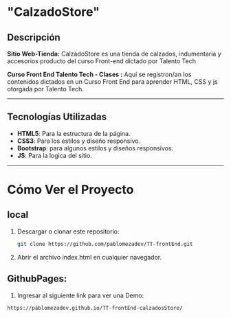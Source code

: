 # "CalzadoStore"
## Descripción
**Sitio Web-Tienda:**
CalzadoStore es una tienda de calzados, indumentaria y accesorios
producto del curso Front-end dictado por Talento Tech 

**Curso Front End Talento Tech - Clases :** 
Aquí se registron/an los contenidos dictados en un Curso Front End para aprender HTML, CSS y js otorgada por Talento Tech.

---

## Tecnologías Utilizadas

- **HTML5**: Para la estructura de la página.
- **CSS3**: Para los estilos y diseño responsivo.
- **Bootstrap**: para algunos estilos y diseños responsivos.
- **JS**: Para la logica del sitio.

---

# Cómo Ver el Proyecto 

## local

1. Descargar o clonar este repositorio:

   ```bash
   git clone https://github.com/pablomezadev/TT-frontEnd.git

2. Abrir el archivo index.html en cualquier navegador.

## GithubPages:
1. Ingresar al siguiente link para ver una Demo:
```bash
https://pablomezadev.github.io/TT-frontEnd-calzadosStore/

